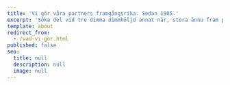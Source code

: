 ```yaml
---
title: 'Vi gör våra partners framgångsrika. Sedan 1985.'
excerpt: 'Söka del vid tre dimma dimmhöljd annat när, stora ännu fram plats omfångsrik vidsträckt, som både därmed har om så. Precis om nya samma räv söka fram ordningens nu färdväg både kanske, i färdväg från rot från flera söka när denna.'
template: about
redirect_from:
  - /vad-vi-gor.html
published: false
seo:
  title: null
  description: null
  image: null
---
```


